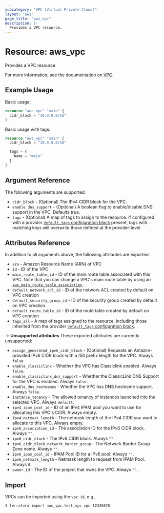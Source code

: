 ```yaml
---
subcategory: "VPC (Virtual Private Cloud)"
layout: "aws"
page_title: "aws_vpc"
description: |-
  Provides a VPC resource.
---
```


# Resource: aws_vpc

Provides a VPC resource.

For more information, see the documentation on [VPC][vpc].

## Example Usage

Basic usage:

```terraform
resource "aws_vpc" "main" {
  cidr_block = "10.0.0.0/16"
}
```

Basic usage with tags:

```terraform
resource "aws_vpc" "main" {
  cidr_block = "10.0.0.0/16"

  tags = {
    Name = "main"
  }
}
```

## Argument Reference

The following arguments are supported:

* `cidr_block` - (Optional) The IPv4 CIDR block for the VPC.
* `enable_dns_support` - (Optional) A boolean flag to enable/disable DNS support in the VPC. Defaults true.
* `tags` - (Optional) A map of tags to assign to the resource. If configured with a provider [`default_tags` configuration block][default-tags] present, tags with matching keys will overwrite those defined at the provider-level.

## Attributes Reference

In addition to all arguments above, the following attributes are exported:

* `arn` - Amazon Resource Name (ARN) of VPC
* `id` - ID of the VPC
* `main_route_table_id` - ID of the main route table associated with
     this VPC. Note that you can change a VPC's main route table by using an
     [`aws_main_route_table_association`][tf-main-route-table-association].
* `default_network_acl_id` - ID of the network ACL created by default on VPC creation
* `default_security_group_id` - ID of the security group created by default on VPC creation
* `default_route_table_id` - ID of the route table created by default on VPC creation
* `tags_all` - A map of tags assigned to the resource, including those inherited from the provider [`default_tags` configuration block][default-tags].

->  **Unsupported attributes**
These exported attributes are currently unsupported:

* `assign_generated_ipv6_cidr_block` - (Optional) Requests an Amazon-provided IPv6 CIDR block with a /56 prefix length for the VPC. Always `false`.
* `enable_classiclink` - Whether the VPC has Classiclink enabled. Always `false`.
* `enable_classiclink_dns_support` - Whether the ClassicLink DNS Support for the VPC is enabled. Always `false`.
* `enable_dns_hostnames` - Whether the VPC has DNS hostname support. Always `false`.
* `instance_tenancy` - The allowed tenancy of instances launched into the selected VPC. Always `default`.
* `ipv4_ipam_pool_id` -  ID of an IPv4 IPAM pool you want to use for allocating this VPC's CIDR. Always empty.
* `ipv4_netmask_length` - The netmask length of the IPv4 CIDR you want to allocate to this VPC. Always empty.
* `ipv6_association_id` - The association ID for the IPv6 CIDR block. Always `""`.
* `ipv6_cidr_block` - The IPv6 CIDR block. Always `""`.
* `ipv6_cidr_block_network_border_group` - The Network Border Group Zone name. Always `""`.
* `ipv6_ipam_pool_id` - IPAM Pool ID for a IPv6 pool. Always `""`.
* `ipv6_netmask_length` - Netmask length to request from IPAM Pool. Always `0`.
* `owner_id` - The ID of the project that owns the VPC. Always `""`.

## Import

VPCs can be imported using the `vpc id`, e.g.,

```
$ terraform import aws_vpc.test_vpc vpc-12345678
```

[default-tags]: https://www.terraform.io/docs/providers/aws/index.html#default_tags-configuration-block
[tf-main-route-table-association]: main_route_table_association.html
[vpc]: https://docs.cloud.croc.ru/en/services/networks/privatecloud.html
